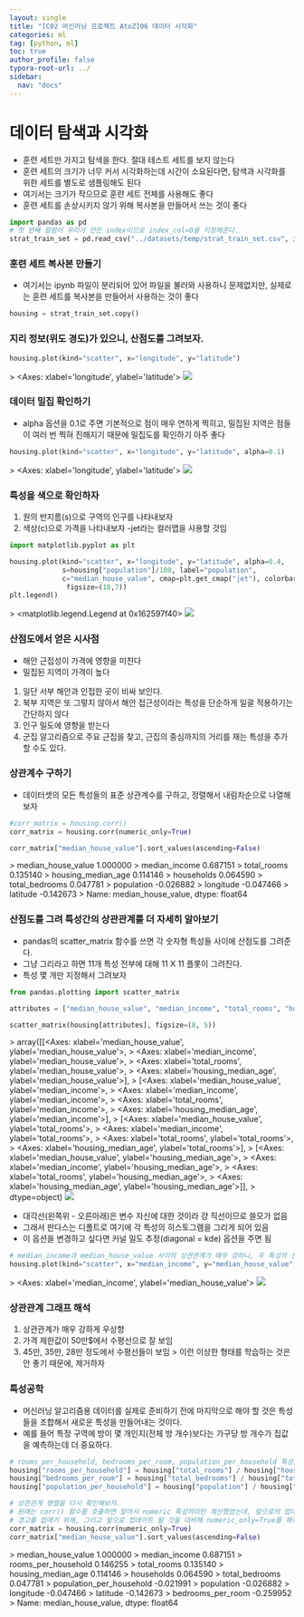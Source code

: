 ```yaml
---
layout: single
title: "[C02 머신러닝 프로젝트 AtoZ]06 데이터 시각화"
categories: ml
tag: [python, ml]
toc: true
author_profile: false
typora-root-url: ../
sidebar:
  nav: "docs"
---
```


# 데이터 탐색과 시각화
- 훈련 세트만 가지고 탐색을 한다. 절대 테스트 세트를 보지 않는다
- 훈련 세트의 크기가 너무 커서 시각화하는데 시간이 소요된다면, 탐색과 시각화를 위한 세트를 별도로 샘플링해도 된다
- 여기서는 크기가 작으므로 훈련 세트 전체를 사용해도 좋다
- 훈련 세트를 손상시키지 않기 위해 복사본을 만들어서 쓰는 것이 좋다

``` python
import pandas as pd
# 첫 번째 컬럼이 우리가 만든 index이므로 index_col=0을 지정해준다.
strat_train_set = pd.read_csv("../datasets/temp/strat_train_set.csv", index_col=0)

```
### 훈련 세트 복사본 만들기
- 여기서는 ipynb 파일이 분리되어 있어 파일을 불러와 사용하니 문제없지만, 실제로는 훈련 세트를 복사본을 만들어서 사용하는 것이 좋다

``` python
housing = strat_train_set.copy()
```
### 지리 정보(위도 경도)가 있으니, 산점도를 그려보자.

``` python
housing.plot(kind="scatter", x="longitude", y="latitude")
```

\> <Axes: xlabel='longitude', ylabel='latitude'>
![](/images/2023-07-09-132735/6_1.png)
### 데이터 밀집 확인하기
- alpha 옵션을 0.1로 주면 기본적으로 점이 매우 연하게 찍히고, 밀집된 지역은 점들이 여러 번 찍혀 진해지기 때문에 밀집도를 확인하기 아주 좋다

``` python
housing.plot(kind="scatter", x="longitude", y="latitude", alpha=0.1)
```

\> <Axes: xlabel='longitude', ylabel='latitude'>
![](/images/2023-07-09-132735/8_1.png)
### 특성을 색으로 확인하자
1. 원의 반지름(s)으로 구역의 인구를 나타내보자
2. 색상(c)으로 가격을 나타내보자 -jet라는 컬러맵을 사용할 것임

``` python
import matplotlib.pyplot as plt

housing.plot(kind="scatter", x="longitude", y="latitude", alpha=0.4,
             s=housing["population"]/100, label="population",
             c="median_house_value", cmap=plt.get_cmap("jet"), colorbar=True,
              figsize=(10,7))
plt.legend()
```

\> <matplotlib.legend.Legend at 0x162597f40>
![](/images/2023-07-09-132735/10_1.png)
### 산점도에서 얻은 시사점
- 해안 근접성이 가격에 영향을 미친다
- 밀집된 지역이 가격이 높다

1. 일단 서부 해안과 인접한 곳이 비싸 보인다.
2. 북부 지역은 또 그렇지 않아서 해안 접근성이라는 특성을 단순하게 일괄 적용하기는 간단하지 않다
3. 인구 밀도에 영향을 받는다
4. 군집 알고리즘으로 주요 근집을 찾고, 근집의 중심까지의 거리를 재는 특성을 추가할 수도 있다.

### 상관계수 구하기
- 데이터셋의 모든 특성들의 표준 상관계수를 구하고, 정렬해서 내림차순으로 나열해보자

``` python
#corr_matrix = housing.corr()
corr_matrix = housing.corr(numeric_only=True)

corr_matrix["median_house_value"].sort_values(ascending=False)
```

\> median_house_value    1.000000
\> median_income         0.687151
\> total_rooms           0.135140
\> housing_median_age    0.114146
\> households            0.064590
\> total_bedrooms        0.047781
\> population           -0.026882
\> longitude            -0.047466
\> latitude             -0.142673
\> Name: median_house_value, dtype: float64
### 산점도를 그려 특성간의 상관관계를 더 자세히 알아보기
- pandas의 scatter_matrix 함수를 쓰면 각 숫자형 특성들 사이에 산점도를 그려준다.
- 그냥 그리라고 하면 11개 특성 전부에 대해 11 X 11 플롯이 그려진다.
- 특성 몇 개만 지정해서 그려보자

``` python
from pandas.plotting import scatter_matrix

attributes = ["median_house_value", "median_income", "total_rooms", "housing_median_age"]

scatter_matrix(housing[attributes], figsize=(8, 5))
```

\> array([[<Axes: xlabel='median_house_value', ylabel='median_house_value'>,
\>         <Axes: xlabel='median_income', ylabel='median_house_value'>,
\>         <Axes: xlabel='total_rooms', ylabel='median_house_value'>,
\>         <Axes: xlabel='housing_median_age', ylabel='median_house_value'>],
\>        [<Axes: xlabel='median_house_value', ylabel='median_income'>,
\>         <Axes: xlabel='median_income', ylabel='median_income'>,
\>         <Axes: xlabel='total_rooms', ylabel='median_income'>,
\>         <Axes: xlabel='housing_median_age', ylabel='median_income'>],
\>        [<Axes: xlabel='median_house_value', ylabel='total_rooms'>,
\>         <Axes: xlabel='median_income', ylabel='total_rooms'>,
\>         <Axes: xlabel='total_rooms', ylabel='total_rooms'>,
\>         <Axes: xlabel='housing_median_age', ylabel='total_rooms'>],
\>        [<Axes: xlabel='median_house_value', ylabel='housing_median_age'>,
\>         <Axes: xlabel='median_income', ylabel='housing_median_age'>,
\>         <Axes: xlabel='total_rooms', ylabel='housing_median_age'>,
\>         <Axes: xlabel='housing_median_age', ylabel='housing_median_age'>]],
\>       dtype=object)
![](/images/2023-07-09-132735/15_1.png)
- 대각선(왼쪽위 - 오른아래)은 변수 자신에 대한 것이라 걍 직선이므로 쓸모가 없음
- 그래서 판다스는 디폴트로 여기에 각 특성의 히스토그램을 그리게 되어 있음
- 이 옵션을 변경하고 싶다면 커널 밀도 추정(diagonal = kde) 옵션을 주면 됨

``` python
# median_income과 median_house_value 사이의 상관관계가 매우 강하니, 두 특성의 산점도를 확대해서 그려보자.
housing.plot(kind="scatter", x="median_income", y="median_house_value", alpha=0.1)
```

\> <Axes: xlabel='median_income', ylabel='median_house_value'>
![](/images/2023-07-09-132735/17_1.png)
### 상관관계 그래프 해석
1. 상관관계가 매우 강하게 우상향
2. 가격 제한값이 50만$에서 수평선으로 잘 보임
3. 45만, 35만, 28만 정도에서 수평선들이 보임 > 이런 이상한 형태를 학습하는 것은 안 좋기 때문에, 제거하자

### 특성공학
- 머신러닝 알고리즘용 데이터를 실제로 준비하기 전에 마지막으로 해야 할 것은 특성들을 조합해서 새로운 특성을 만들어내는 것이다.
- 예를 들어 특정 구역에 방이 몇 개인지(전체 방 개수)보다는 가구당 방 개수가 집값을 예측하는데 더 중요하다.

``` python
# rooms_per_household, bedrooms_per_room, population_per_household 특성을 추가해보자.
housing["rooms_per_household"] = housing["total_rooms"] / housing["households"]
housing["bedrooms_per_room"] = housing["total_bedrooms"] / housing["total_rooms"]
housing["population_per_household"] = housing["population"] / housing["households"]
```

``` python
# 상관관계 행렬을 다시 확인해보자.
# 원래는 corr() 함수를 호출하면 알아서 numeric 특성끼리만 계산했었는데, 앞으로의 업데이트에서는 default 값이 false로 바뀔 것이라고 경고가 뜬다. 
# 경고를 없애기 위해, 그리고 앞으로 업데이트 될 것을 대비해 numeric_only=True를 해줘야 한다.
corr_matrix = housing.corr(numeric_only=True)
corr_matrix["median_house_value"].sort_values(ascending=False)
```

\> median_house_value          1.000000
\> median_income               0.687151
\> rooms_per_household         0.146255
\> total_rooms                 0.135140
\> housing_median_age          0.114146
\> households                  0.064590
\> total_bedrooms              0.047781
\> population_per_household   -0.021991
\> population                 -0.026882
\> longitude                  -0.047466
\> latitude                   -0.142673
\> bedrooms_per_room          -0.259952
\> Name: median_house_value, dtype: float64
